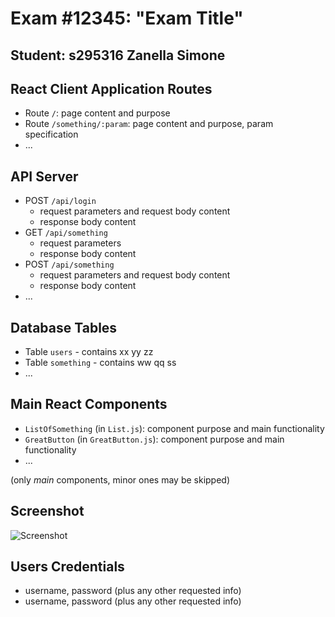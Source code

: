 # Exam #12345: "Exam Title"
## Student: s295316 Zanella Simone 

## React Client Application Routes

- Route `/`: page content and purpose
- Route `/something/:param`: page content and purpose, param specification
- ...

## API Server

- POST `/api/login`
  - request parameters and request body content
  - response body content
- GET `/api/something`
  - request parameters
  - response body content
- POST `/api/something`
  - request parameters and request body content
  - response body content
- ...

## Database Tables

- Table `users` - contains xx yy zz
- Table `something` - contains ww qq ss
- ...

## Main React Components

- `ListOfSomething` (in `List.js`): component purpose and main functionality
- `GreatButton` (in `GreatButton.js`): component purpose and main functionality
- ...

(only _main_ components, minor ones may be skipped)

## Screenshot

![Screenshot](./img/screenshot.jpg)

## Users Credentials

- username, password (plus any other requested info)
- username, password (plus any other requested info)

